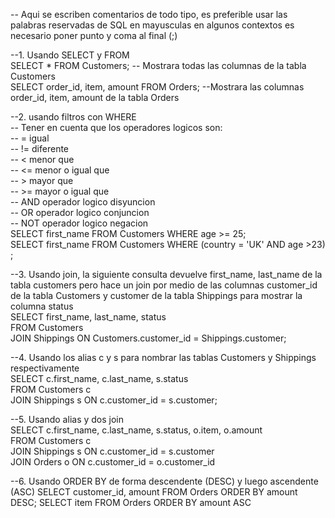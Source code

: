 -- Aqui se escriben comentarios de todo tipo, es preferible usar las palabras reservadas de SQL en mayusculas en algunos contextos es necesario poner punto y coma al final (;)

--1. Usando SELECT y FROM  
SELECT * FROM Customers;  -- Mostrara todas las columnas de la tabla Customers  
SELECT order_id, item, amount FROM Orders; --Mostrara las columnas order_id, item, amount de la tabla Orders  

--2. usando filtros con WHERE  
-- Tener en cuenta que los operadores logicos son:  
-- = igual  
-- != diferente  
-- < menor que  
-- <= menor o igual que  
-- > mayor que  
-- >= mayor o igual que  
-- AND operador logico disyuncion  
-- OR operador logico conjuncion  
-- NOT operador logico negacion  
SELECT first_name FROM Customers WHERE age >= 25;   
SELECT first_name FROM Customers WHERE (country = 'UK' AND age >23) ;  

--3. Usando join, la siguiente consulta devuelve  first_name, last_name de la tabla customers pero hace un join por medio de las columnas customer_id de la tabla Customers y customer de la tabla Shippings para mostrar la columna status  
SELECT first_name, last_name, status  
	FROM Customers  
	JOIN Shippings ON Customers.customer_id = Shippings.customer;  
    
 --4. Usando los alias c y s para nombrar las tablas Customers y Shippings respectivamente  
SELECT c.first_name, c.last_name, s.status  
 	FROM Customers c  
    	JOIN Shippings s ON c.customer_id = s.customer;  
    
--5. Usando alias y dos join  
SELECT c.first_name, c.last_name, s.status, o.item, o.amount  
	FROM Customers c  
  	JOIN Shippings s ON c.customer_id = s.customer  
   	JOIN Orders o ON c.customer_id = o.customer_id  
	
--6. Usando ORDER BY de forma descendente (DESC) y luego ascendente (ASC)
SELECT customer_id, amount FROM Orders ORDER BY amount DESC;
SELECT item FROM Orders ORDER BY amount ASC

